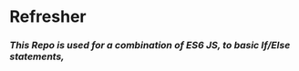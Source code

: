 # Refresher

<h3><em> This Repo is used for a combination of ES6 JS, to basic If/Else statements,<em></h3> 
